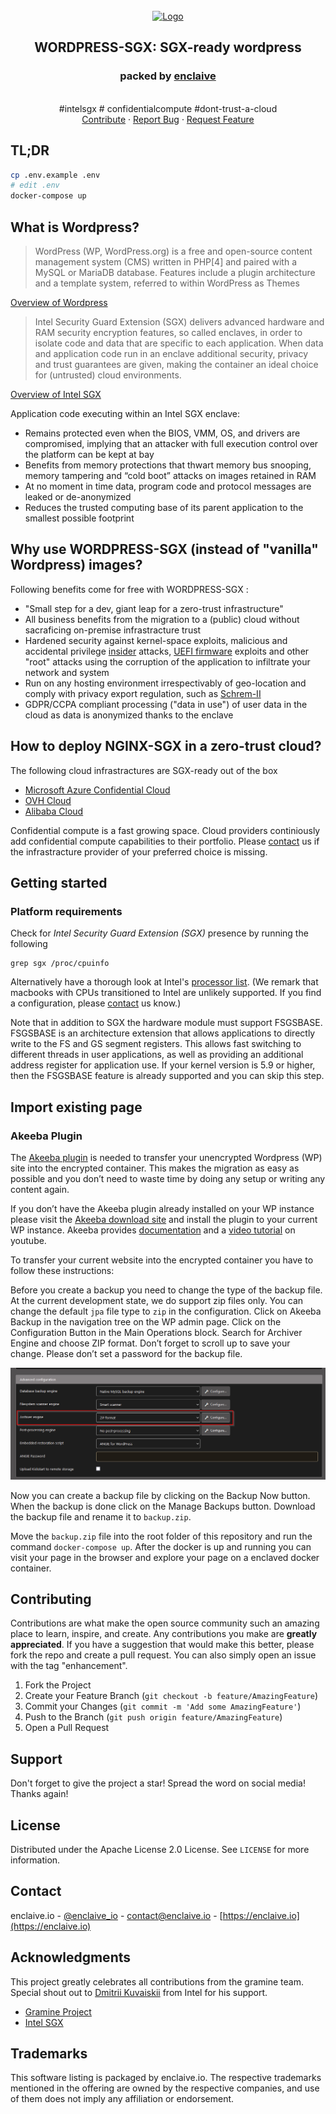 <!-- PROJECT LOGO -->
<br />
<div align="center">
  <a href="https://enclaive.io/products/">
    <img src="images/nginx-sgx.jpg" alt="Logo" width="120" >
  </a>

  <h2 align="center">WORDPRESS-SGX: SGX-ready wordpress</h2>

  <p align="center">
    <h3>packed by <a href="https://enclaive.io">enclaive</a></h3>
    </br>
    #intelsgx # confidentialcompute #dont-trust-a-cloud
    <br />
    <a href="#contributing">Contribute</a>
    ·
    <a href="https://github.com/enclaive/enclaive-docker-wordpress-sgx/issues">Report Bug</a>
    ·
    <a href="https://github.com/enclaive/enclaive-docker-wordpress-sgx/issues">Request Feature</a>
  </p>
</div>

## TL;DR

```sh
cp .env.example .env
# edit .env
docker-compose up
```

<!-- INTRODCUTION -->
## What is Wordpress?

> WordPress (WP, WordPress.org) is a free and open-source content management system (CMS) written in PHP[4] and paired with a MySQL or MariaDB database. Features include a plugin architecture and a template system, referred to within WordPress as Themes

[Overview of Wordpress](https://wordpress.com/)

> Intel Security Guard Extension (SGX) delivers advanced hardware and RAM security encryption features, so called enclaves, in order to isolate code and data that are specific to each application. When data and application code run in an enclave additional security, privacy and trust guarantees are given, making the container an ideal choice for (untrusted) cloud environments.

[Overview of Intel SGX](https://www.intel.com/content/www/us/en/developer/tools/software-guard-extensions/overview.html)

Application code executing within an Intel SGX enclave:

- Remains protected even when the BIOS, VMM, OS, and drivers are compromised, implying that an attacker with full execution control over the platform can be kept at bay
- Benefits from memory protections that thwart memory bus snooping, memory tampering and “cold boot” attacks on images retained in RAM
- At no moment in time data, program code and protocol messages are leaked or de-anonymized
- Reduces the trusted computing base of its parent application to the smallest possible footprint

<!-- WHY -->
## Why use WORDPRESS-SGX (instead of "vanilla" Wordpress) images?
Following benefits come for free with WORDPRESS-SGX :

- "Small step for a dev, giant leap for a zero-trust infrastructure"
- All business benefits from the migration to a (public) cloud without sacraficing on-premise infrastracture trust
- Hardened security against kernel-space exploits, malicious and accidental privilege [insider](https://www.ibm.com/topics/insider-threats) attacks, [UEFI firmware](https://thehackernews.com/2022/02/dozens-of-security-flaws-discovered-in.html) exploits and other "root" attacks using the corruption of the application to infiltrate your network and system
- Run on any hosting environment irrespectivably of geo-location and comply with privacy export regulation, such as [Schrem-II](https://www.europarl.europa.eu/RegData/etudes/ATAG/2020/652073/EPRS_ATA(2020)652073_EN.pdf)
- GDPR/CCPA compliant processing ("data in use") of user data in the cloud as data is anonymized thanks to the enclave



<!-- DEPLOY IN THE CLOUD -->
## How to deploy NGINX-SGX in a zero-trust cloud?

The following cloud infrastractures are SGX-ready out of the box
* [Microsoft Azure Confidential Cloud](https://azure.microsoft.com/en-us/solutions/confidential-compute/) 
* [OVH Cloud](https://docs.ovh.com/ie/en/dedicated/enable-and-use-intel-sgx/)
* [Alibaba Cloud](https://www.alibabacloud.com/blog/alibaba-cloud-released-industrys-first-trusted-and-virtualized-instance-with-support-for-sgx-2-0-and-tpm_596821) 

Confidential compute is a fast growing space. Cloud providers continiously add confidential compute capabilities to their portfolio. Please [contact](#contact) us if the infrastracture provider of your preferred choice is missing.

<!-- GETTING STARTED -->
## Getting started
### Platform requirements

Check for *Intel Security Guard Extension (SGX)* presence by running the following
```
grep sgx /proc/cpuinfo
```
Alternatively have a thorough look at Intel's [processor list](https://www.intel.com/content/www/us/en/support/articles/000028173/processors.html). (We remark that macbooks with CPUs transitioned to Intel are unlikely supported. If you find a configuration, please [contact](#contact) us know.)

Note that in addition to SGX the hardware module must support FSGSBASE. FSGSBASE is an architecture extension that allows applications to directly write to the FS and GS segment registers. This allows fast switching to different threads in user applications, as well as providing an additional address register for application use. If your kernel version is 5.9 or higher, then the FSGSBASE feature is already supported and you can skip this step.

<!-- Import existing page -->
## Import existing page
### Akeeba Plugin

The [Akeeba plugin](https://www.akeeba.com/) is needed to transfer your unencrypted Wordpress (WP) site into the encrypted container. This makes the migration as easy as possible and you don’t need to waste time by doing any setup or writing any content again.

If you don’t have the Akeeba plugin already installed on your WP instance please visit the [Akeeba download site](https://www.akeeba.com/products/akeeba-backup-wordpress.html) and install the plugin to your current WP instance. Akeeba provides [documentation](https://www.akeeba.com/documentation/akeeba-solo/installing-wordpress.html) and a [video tutorial](https://www.youtube.com/watch?v=VneMbQ2g26Y&list=PLU28ZwI9FpHbM-CDBGnIemq17qefQob8V) on youtube. 

To transfer your current website into the encrypted container you have to follow these instructions: 

Before you create a backup you need to change the type of the backup file. At the current development state, we do support zip files only. You can change the default `jpa` file type to `zip` in the configuration. Click on Akeeba Backup in the navigation tree on the WP admin page. Click on the Configuration Button in the Main Operations block. Search for Archiver Engine and choose ZIP format. Don’t forget to scroll up to save your change. Please don’t set a password for the backup file. 

![Image of the configuration](images/ZIP-config.png)

Now you can create a backup file by clicking on the Backup Now button. When the backup is done click on the Manage Backups button. Download the backup file and rename it to `backup.zip`. 

Move the `backup.zip` file into the root folder of this repository and run the command `docker-compose up`. After the docker is up and running you can visit your page in the browser and explore your page on a enclaved docker container. 



<!-- CONTRIBUTING -->
## Contributing

Contributions are what make the open source community such an amazing place to learn, inspire, and create. Any contributions you make are **greatly appreciated**. If you have a suggestion that would make this better, please fork the repo and create a pull request. You can also simply open an issue with the tag "enhancement".

1. Fork the Project
2. Create your Feature Branch (`git checkout -b feature/AmazingFeature`)
3. Commit your Changes (`git commit -m 'Add some AmazingFeature'`)
4. Push to the Branch (`git push origin feature/AmazingFeature`)
5. Open a Pull Request

<!-- SUPPORT -->
## Support

Don't forget to give the project a star! Spread the word on social media! Thanks again!

<!-- LICENSE -->
## License

Distributed under the Apache License 2.0 License. See `LICENSE` for more information.

<!-- CONTACT -->
## Contact

enclaive.io - [@enclaive_io](https://twitter.com/enclaive_io) - contact@enclaive.io - [https://enclaive.io](https://enclaive.io)


<!-- ACKNOWLEDGMENTS -->
## Acknowledgments

This project greatly celebrates all contributions from the gramine team. Special shout out to [Dmitrii Kuvaiskii](https://github.com/dimakuv) from Intel for his support. 

* [Gramine Project](https://github.com/gramineproject)
* [Intel SGX](https://github.com/intel/linux-sgx-driver)


## Trademarks 

This software listing is packaged by enclaive.io. The respective trademarks mentioned in the offering are owned by the respective companies, and use of them does not imply any affiliation or endorsement. 

